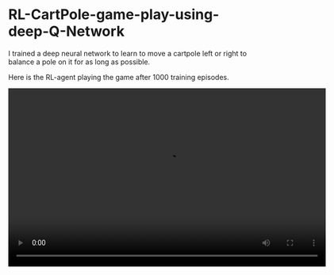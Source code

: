 # RL-CartPole-game-play-using-deep-Q-Network
I trained a deep neural network to learn to move a cartpole left or right to balance a pole on it for as long as possible.

Here is the RL-agent playing the game after 1000 training episodes.

<video width="640" height="360" controls>
  <source src="https://github.com/arnabdey929/RL-CartPole-game-play-using-deep-Q-Network/blob/main/30%20Seconds%20Play.mp4" type="video/mp4">
  Your browser does not support the video tag.
</video>
